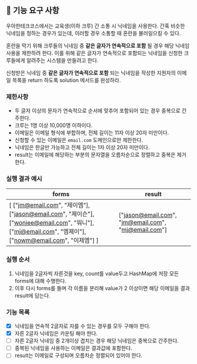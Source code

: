 ## 🚀 기능 요구 사항

우아한테크코스에서는 교육생(이하 크루) 간 소통 시 닉네임을 사용한다. 간혹 비슷한 닉네임을 정하는 경우가 있는데, 이러할 경우 소통할 때 혼란을 불러일으킬 수 있다.

혼란을 막기 위해 크루들의 닉네임 중 **같은 글자가 연속적으로 포함** 될 경우 해당 닉네임 사용을 제한하려 한다. 이를 위해 같은 글자가 연속적으로 포함되는 닉네임을 신청한 크루들에게 알려주는 시스템을 만들려고 한다.


신청받은 닉네임 중 **같은 글자가 연속적으로 포함** 되는 닉네임을 작성한 지원자의 이메일 목록을 return 하도록 solution 메서드를 완성하라.

### 제한사항

- 두 글자 이상의 문자가 연속적으로 순서에 맞추어 포함되어 있는 경우 중복으로 간주한다.
- 크루는 1명 이상 10,000명 이하이다.
- 이메일은 이메일 형식에 부합하며, 전체 길이는 11자 이상 20자 미만이다.
- 신청할 수 있는 이메일은 `email.com` 도메인으로만 제한한다.
- 닉네임은 한글만 가능하고 전체 길이는 1자 이상 20자 미만이다.
- result는 이메일에 해당하는 부분의 문자열을 오름차순으로 정렬하고 중복은 제거한다.

### 실행 결과 예시

| forms | result |
| --- | --- |
| [ ["jm@email.com", "제이엠"], ["jason@email.com", "제이슨"], ["woniee@email.com", "워니"], ["mj@email.com", "엠제이"], ["nowm@email.com", "이제엠"] ] | ["jason@email.com", "jm@email.com", "mj@email.com"] |

### 실행 순서
1. 닉네임을 2글자씩 자른것을 key, count를 value두고 HashMap에 저장
   모든 forms에 대해 수행한다. 
2. 이후 다시 forms를 돌며 각 이름을 분리해 value가 2 이상이면 해당 이메일을
   결과 result에 담는다.

### 기능 목록
- [X] 닉네임을 연속적 2글자로 자를 수 있는 경우를 모두 구해야 한다.
- [X] 자른 2글자 닉네임은 카운팅 해야 한다.
- [ ] 자른 2글자 닉네임 중 2개이상 겹치는 경우 해당 닉네임은 중복으로 간주한다.
- [ ] 중복된 닉네임을 사용하는 이메일은 결과값에 포함한다.
- [ ] result는 이메일로 구성되며 오름차순 정렬되어 있어야 한다.

